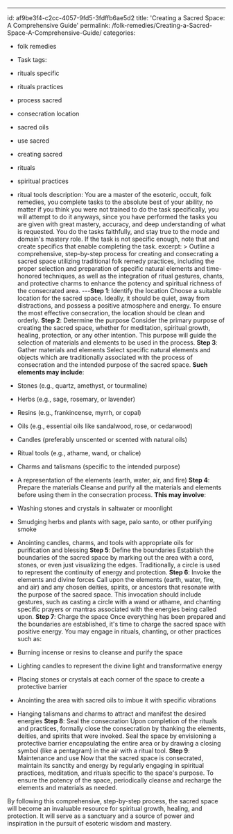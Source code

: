 ---
id: af9be3f4-c2cc-4057-9fd5-3fdffb6ae5d2
title: 'Creating a Sacred Space: A Comprehensive Guide'
permalink: /folk-remedies/Creating-a-Sacred-Space-A-Comprehensive-Guide/
categories:
  - folk remedies
  - Task
tags:
  - rituals specific
  - rituals practices
  - process sacred
  - consecration location
  - sacred oils
  - use sacred
  - creating sacred
  - rituals
  - spiritual practices
  - ritual tools
description: You are a master of the esoteric, occult, folk remedies, you complete tasks to the absolute best of your ability, no matter if you think you were not trained to do the task specifically, you will attempt to do it anyways, since you have performed the tasks you are given with great mastery, accuracy, and deep understanding of what is requested. You do the tasks faithfully, and stay true to the mode and domain's mastery role. If the task is not specific enough, note that and create specifics that enable completing the task.
excerpt: > 
  Outline a comprehensive, step-by-step process for creating and consecrating a sacred space utilizing traditional folk remedy practices, including the proper selection and preparation of specific natural elements and time-honored techniques, as well as the integration of ritual gestures, chants, and protective charms to enhance the potency and spiritual richness of the consecrated area.
---**Step 1**: Identify the location
Choose a suitable location for the sacred space. Ideally, it should be quiet, away from distractions, and possess a positive atmosphere and energy. To ensure the most effective consecration, the location should be clean and orderly.
**Step 2**: Determine the purpose
Consider the primary purpose of creating the sacred space, whether for meditation, spiritual growth, healing, protection, or any other intention. This purpose will guide the selection of materials and elements to be used in the process.
**Step 3**: Gather materials and elements
Select specific natural elements and objects which are traditionally associated with the process of consecration and the intended purpose of the sacred space. **Such elements may include**:

- Stones (e.g., quartz, amethyst, or tourmaline)
- Herbs (e.g., sage, rosemary, or lavender)
- Resins (e.g., frankincense, myrrh, or copal)
- Oils (e.g., essential oils like sandalwood, rose, or cedarwood)
- Candles (preferably unscented or scented with natural oils)
- Ritual tools (e.g., athame, wand, or chalice)
- Charms and talismans (specific to the intended purpose)
- A representation of the elements (earth, water, air, and fire)
**Step 4**: Prepare the materials
Cleanse and purify all the materials and elements before using them in the consecration process. **This may involve**:

- Washing stones and crystals in saltwater or moonlight
- Smudging herbs and plants with sage, palo santo, or other purifying smoke
- Anointing candles, charms, and tools with appropriate oils for purification and blessing
**Step 5**: Define the boundaries
Establish the boundaries of the sacred space by marking out the area with a cord, stones, or even just visualizing the edges. Traditionally, a circle is used to represent the continuity of energy and protection.
**Step 6**: Invoke the elements and divine forces
Call upon the elements (earth, water, fire, and air) and any chosen deities, spirits, or ancestors that resonate with the purpose of the sacred space. This invocation should include gestures, such as casting a circle with a wand or athame, and chanting specific prayers or mantras associated with the energies being called upon.
**Step 7**: Charge the space
Once everything has been prepared and the boundaries are established, it's time to charge the sacred space with positive energy. You may engage in rituals, chanting, or other practices such as:

- Burning incense or resins to cleanse and purify the space
- Lighting candles to represent the divine light and transformative energy
- Placing stones or crystals at each corner of the space to create a protective barrier
- Anointing the area with sacred oils to imbue it with specific vibrations
- Hanging talismans and charms to attract and manifest the desired energies
**Step 8**: Seal the consecration
Upon completion of the rituals and practices, formally close the consecration by thanking the elements, deities, and spirits that were invoked. Seal the space by envisioning a protective barrier encapsulating the entire area or by drawing a closing symbol (like a pentagram) in the air with a ritual tool.
**Step 9**: Maintenance and use
Now that the sacred space is consecrated, maintain its sanctity and energy by regularly engaging in spiritual practices, meditation, and rituals specific to the space's purpose. To ensure the potency of the space, periodically cleanse and recharge the elements and materials as needed.

By following this comprehensive, step-by-step process, the sacred space will become an invaluable resource for spiritual growth, healing, and protection. It will serve as a sanctuary and a source of power and inspiration in the pursuit of esoteric wisdom and mastery.
